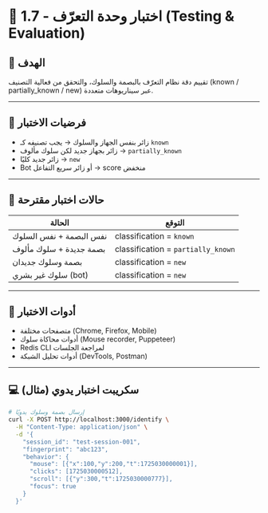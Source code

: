 # 🧪 1.7 - اختبار وحدة التعرّف (Testing & Evaluation)

## 🎯 الهدف
تقييم دقة نظام التعرّف بالبصمة والسلوك، والتحقق من فعالية التصنيف (known / partially_known / new) عبر سيناريوهات متعددة.

---

## 🧠 فرضيات الاختبار

- زائر بنفس الجهاز والسلوك → يجب تصنيفه كـ `known`
- زائر بجهاز جديد لكن سلوك مألوف → `partially_known`
- زائر جديد كليًا → `new`
- Bot أو زائر سريع التفاعل → score منخفض

---

## 🧪 حالات اختبار مقترحة

| الحالة                          | التوقع                         |
|----------------------------------|--------------------------------|
| نفس البصمة + نفس السلوك         | classification = `known`       |
| بصمة جديدة + سلوك مألوف         | classification = `partially_known` |
| بصمة وسلوك جديدان               | classification = `new`         |
| سلوك غير بشري (bot)             | classification = `new`         |

---

## 🧰 أدوات الاختبار

- متصفحات مختلفة (Chrome, Firefox, Mobile)
- أدوات محاكاة سلوك (Mouse recorder, Puppeteer)
- Redis CLI لمراجعة الجلسات
- أدوات تحليل الشبكة (DevTools, Postman)

---

## 💻 سكريبت اختبار يدوي (مثال)

```bash
# إرسال بصمة وسلوك يدويًا
curl -X POST http://localhost:3000/identify \
  -H "Content-Type: application/json" \
  -d '{
    "session_id": "test-session-001",
    "fingerprint": "abc123",
    "behavior": {
      "mouse": [{"x":100,"y":200,"t":1725030000001}],
      "clicks": [1725030000512],
      "scroll": [{"y":300,"t":1725030000777}],
      "focus": true
    }
  }'
